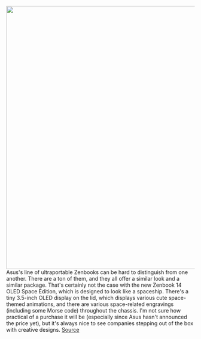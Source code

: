 <img src='https://cdn.vox-cdn.com/thumbor/tQFLUI-tZg1ggWcF6kDkugSS318=/0x0:2040x1360/1200x800/filters:focal(857x517:1183x843)/cdn.vox-cdn.com/uploads/chorus_image/image/70350627/akrales_211222_4945_0035.0.jpg' width='700px' /><br/>
Asus's line of ultraportable Zenbooks can be hard to distinguish from one another. There are a ton of them, and they all offer a similar look and a similar package. That's certainly not the case with the new Zenbook 14 OLED Space Edition, which is designed to look like a spaceship. There's a tiny 3.5-inch OLED display on the lid, which displays various cute space-themed animations, and there are various space-related engravings (including some Morse code) throughout the chassis. I'm not sure how practical of a purchase it will be (especially since Asus hasn't announced the price yet), but it's always nice to see companies stepping out of the box with creative designs.
<a href='https://www.theverge.com/2022/1/5/22868112/asus-zenbook-14-oled-space-edition-price-release-date-specs-ces-2022'> Source <a/>